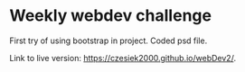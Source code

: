 # Weekly webdev challenge 

First try of using bootstrap in project. Coded psd file.

Link to live version: https://czesiek2000.github.io/webDev2/.
